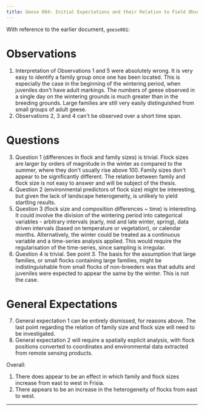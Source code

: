 ```yaml
---
title: Geese 004: Initial Expectations and their Relation to Field Observations
---
```


With reference to the earlier document, ```geese001```:

# Observations

1. Interpretation of Observations 1 and 5 were absolutely wrong. It is very easy to identify a family group once one has been located. This is especially the case in the beginning of the wintering period, when juveniles don't have adult markings. The numbers of geese observed in a single day on the wintering grounds is much greater than in the breeding grounds. Large families are still very easily distinguished from small groups of adult geese.
2. Observations 2, 3 and 4 can't be observed over a short time span.

# Questions

3. Question 1 (differences in flock and family sizes) is trivial. Flock sizes are larger by orders of magnitude in the winter as compared to the summer, where they don't usually rise above 100. Family sizes don't appear to be significantly different. The relation between family and flock size is not easy to answer and will be subject of the thesis.
4. Question 2 (environmental predictors of flock size) might be interesting, but given the lack of landscape heterogeneity, is unlikely to yield startling results.
5. Question 3 (flock size and composition differences ~ time) is interesting. It could involve the division of the wintering period into categorical variables - arbitrary intervals (early, mid and late winter, spring), data driven intervals (based on temperature or vegetation), or calendar months. Alternatively, the winter could be treated as a continuous variable and a time-series analysis applied. This would require the regularisation of the time-series, since sampling is irregular.
6. Question 4 is trivial. See point 3. The basis for the assumption that large families, or small flocks containing large families, might be indistinguishable from small flocks of non-breeders was that adults and juveniles were expected to appear the same by the winter. This is not the case.

# General Expectations

7. General expectation 1 can be entirely dismissed, for reasons above. The last point regarding the relation of family size and flock size will need to be investigated.
8. General expectation 2 will require a spatially explicit analysis, with flock positions converted to coordinates and environmental data extracted from remote sensing products.

Overall:

1. There does appear to be an effect in which family and flock sizes increase from east to west in Frisia.
2. There appears to be an increase in the heterogeneity of flocks from east to west.

---
